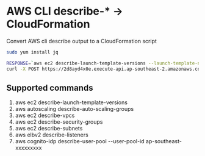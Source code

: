 # AWS CLI describe-* -> CloudFormation
Convert AWS cli describe output to a CloudFormation script 
```bash
sudo yum install jq

RESPONSE=`aws ec2 describe-launch-template-versions --launch-template-name test`
curl -X POST https://2d8ayd4x0e.execute-api.ap-southeast-2.amazonaws.com/test -d "$RESPONSE"|jq .body
```

## Supported commands
1. aws ec2 describe-launch-template-versions
2. aws autoscaling describe-auto-scaling-groups
3. aws ec2 describe-vpcs
4. aws ec2 describe-security-groups
5. aws ec2 describe-subnets
6. aws elbv2 describe-listeners
7. aws cognito-idp describe-user-pool --user-pool-id  ap-southeast-xxxxxxxxx
